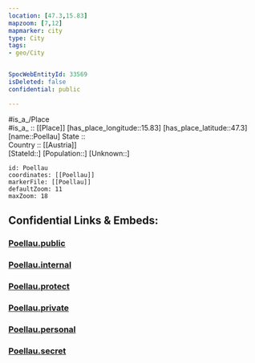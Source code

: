 ```yaml
---
location: [47.3,15.83] 
mapzoom: [7,12] 
mapmarker: city 
type: City
tags:
- geo/City


SpocWebEntityId: 33569
isDeleted: false
confidential: public

---
```

#is_a_/Place  
#is_a_ :: [[Place]] 
[has_place_longitude::15.83] 
[has_place_latitude::47.3] 
[name::Poellau] 
State ::  
Country :: [[Austria]]  
[StateId::] 
[Population::] 
[Unknown::] 


```leaflet
id: Poellau
coordinates: [[Poellau]] 
markerFile: [[Poellau]] 
defaultZoom: 11 
maxZoom: 18
```


## Confidential Links & Embeds: 

### [Poellau.public](/_public/\Earth\Continent\Europe\Europe~Central\Austria\Austrias_States\Steiermark\CityPoellau.public.md) 

### [Poellau.internal](/_internal/\Earth\Continent\Europe\Europe~Central\Austria\Austrias_States\Steiermark\CityPoellau.internal.md) 

### [Poellau.protect](/_protect/\Earth\Continent\Europe\Europe~Central\Austria\Austrias_States\Steiermark\CityPoellau.protect.md) 

### [Poellau.private](/_private/\Earth\Continent\Europe\Europe~Central\Austria\Austrias_States\Steiermark\CityPoellau.private.md) 

### [Poellau.personal](/_personal/\Earth\Continent\Europe\Europe~Central\Austria\Austrias_States\Steiermark\CityPoellau.personal.md) 

### [Poellau.secret](/_secret/\Earth\Continent\Europe\Europe~Central\Austria\Austrias_States\Steiermark\CityPoellau.secret.md)


